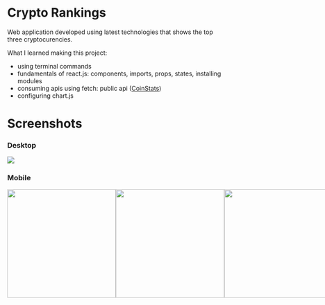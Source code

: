 # Crypto Rankings

Web application developed using latest technologies that shows the top three cryptocurencies.

What I learned making this project:
- using terminal commands
- fundamentals of react.js: components, imports, props, states, installing modules
- consuming apis using fetch: public api ([CoinStats](https://documenter.getpostman.com/view/5734027/RzZ6Hzr3))
- configuring chart.js

# Screenshots

### Desktop
<img src="https://raw.githubusercontent.com/eduardconstantin/Crypto-Rankings/main/screenshots/mainScreen-desktop.png">

### Mobile
<div style="display: flex">
  <img width="250px" src="https://raw.githubusercontent.com/eduardconstantin/Crypto-Rankings/main/screenshots/mainScreen-mobile1.png">
  <img width="250px" src="https://raw.githubusercontent.com/eduardconstantin/Crypto-Rankings/main/screenshots/mainScreen-mobile2.png">
  <img width="250px" src="https://raw.githubusercontent.com/eduardconstantin/Crypto-Rankings/main/screenshots/mainScreen-mobile3.png">
<div>
